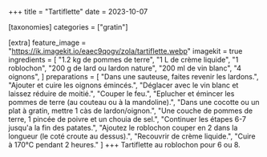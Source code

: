 +++
title = "Tartiflette"
date = 2023-10-07

[taxonomies]
categories = ["gratin"]

[extra]
feature_image = "https://ik.imagekit.io/eaec9qogv/zola/tartiflette.webp"
imagekit = true
ingredients = [
  "1.2 kg de pommes de terre",
  "1 L de crème liquide",
  "1 roblochon",
  "200 g de lard ou lardon nature",
  "200 ml de vin blanc",
  "4 oignons",
]
preparations = [
  "Dans une sauteuse, faites revenir les lardons.",
  "Ajouter et cuire les oignons émincés.",
  "Déglacer avec le vin blanc et laissez réduire de moitié.",
  "Couper le feu.",
  "Eplucher et émincer les pommes de terre (au couteau ou à la mandoline).",
  "Dans une cocotte ou un plat à gratin, mettre 1 càs de lardon/oignon.",
  "Une couche de pommes de terre, 1 pincée de poivre et un chouia de sel.",
  "Continuer les étapes 6-7 jusqu'a la fin des patates.",
  "Ajoutez le roblochon couper en 2 dans la longueur (le coté croute au dessus).",
  "Recouvrir de crème liquide.",
  "Cuire à 170°C pendant 2 heures."
]
+++
Tartiflette au roblochon pour 6 ou 8.

